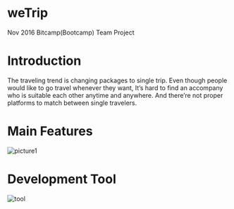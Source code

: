 # weTrip
Nov 2016 Bitcamp(Bootcamp) Team Project

# Introduction
The traveling trend is changing packages to single trip. 
Even though people would like to go travel whenever they want, It’s hard to find an accompany who is suitable each other anytime and anywhere. And there’re not proper platforms to match between single travelers.

# Main Features
![picture1](https://user-images.githubusercontent.com/21251967/50376063-9e2c1800-05ff-11e9-9e49-6e6864ad81b7.png)

# Development Tool
![tool](https://user-images.githubusercontent.com/21251967/50376093-362a0180-0600-11e9-94a0-374f0c1c2369.png)

